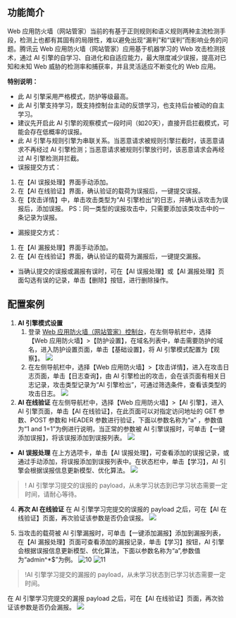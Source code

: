 ## 功能简介
Web 应用防火墙（网站管家）当前的有基于正则规则和语义规则两种主流检测手段，检测上也都有其固有的局限性，难以避免出现“漏判”和“误判”而影响业务的问题。腾讯云 Web 应用防火墙（网站管家）应用基于机器学习的 Web 攻击检测技术，通过 AI 引擎的自学习、自进化和自适应能力，最大限度减少误报，提高对已知和未知 Web 威胁的检测率和捕获率，并且灵活适应不断变化的 Web 应用。

**特别说明：**
- 此 AI 引擎采用严格模式，防护等级最高。
- 此 AI 引擎支持学习，既支持控制台主动的反馈学习，也支持后台被动的自主学习。
- 建议先开启此 AI 引擎的观察模式一段时间（如20天），直接开启拦截模式，可能会存在低概率的误报。
- 此 AI 引擎与规则引擎为串联关系。当恶意请求被规则引擎拦截时，该恶意请求不再经过 AI 引擎检测；当恶意请求被规则引擎放行时，该恶意请求会再经过 AI 引擎检测并拦截。
- 误报提交方式：
 1. 在【AI 误报处理】界面手动添加。
 2. 在【AI 在线验证】界面，确认验证的载荷为误报后，一键提交误报。
 3. 在【攻击详情】中，单击攻击类型为“AI 引擎检出”的日志，并确认该攻击为误报后，添加误报。
     PS：同一类型的误报攻击中，只需要添加该类攻击中的一条记录为误报。
- 漏报提交方式：
 1. 在【AI 漏报处理】界面手动添加。
 2. 在【AI 在线验证】界面，确认验证的载荷为漏报后，一键提交漏报。
- 当确认提交的误报或漏报有误时，可在【AI 误报处理】或【AI 漏报处理】页面勾选有误的记录，单击【删除】按钮，进行删除操作。
  
## 配置案例 
1. **AI 引擎模式设置**
	1. 登录 [Web 应用防火墙（网站管家）控制台](https://console.cloud.tencent.com/guanjia)，在左侧导航栏中，选择【Web 应用防火墙】>【防护设置】，在域名列表中，单击需要防护的域名，进入防护设置页面，单击【基础设置】，将 AI 引擎模式配置为【观察】。
 ![](https://main.qcloudimg.com/raw/1f57f95a92f9e866a4b41ddaccec732a.png)
	2. 在左侧导航栏中，选择【Web 应用防火墙】>【攻击详情】，进入在攻击日志页面，单击【日志查询】，由 AI 引擎检出的攻击，会在该页面有相关日志记录，攻击类型记录为“AI 引擎检出”，可通过筛选条件，查看该类型的攻击日志。
![](https://main.qcloudimg.com/raw/f11003d0292c7272ac683f199dbe140c.png)
2. **AI 在线验证**
在左侧导航栏中，选择【Web 应用防火墙】>【AI 引擎】，进入 AI 引擎页面，单击【AI 在线验证】，在此页面可以对指定访问地址的 GET 参数、POST 参数和 HEADER 参数进行验证，下面以参数名称为“a” ，参数值为“1 and 1=1”为例进行说明，当正常的参数被 AI 引擎误报时，可单击【一键添加误报】，将该误报添加到误报列表。
 ![](https://main.qcloudimg.com/raw/2c5d2fe0451898079010a49078f06347.png)
- **AI 误报处理**
在上方选项卡，单击【AI 误报处理】，可查看添加的误报记录，或通过手动添加，将误报添加到误报列表中。在状态栏中，单击【学习】，AI 引擎会根据误报信息更新模型、优化算法。
 ![](https://main.qcloudimg.com/raw/44ca6d1acb51981b374f6e26537135e0.png)

>! AI 引擎学习提交的误报的 payload，从未学习状态到已学习状态需要一定时间，请耐心等待。
 
4. **再次 AI 在线验证**
在 AI 引擎学习完提交的误报的 payload 之后，可在【AI 在线验证】页面，再次验证该参数是否仍会误报。
![](https://main.qcloudimg.com/raw/200f3cc062b569633433098181928a47.png)

5. 当攻击的载荷被 AI 引擎漏报时，可单击【一键添加漏报】添加到漏报列表，在【AI 漏报处理】页面可查看添加的漏报记录，单击【学习】按钮，AI 引擎会根据误报信息更新模型、优化算法，下面以参数名称为“a”,参数值为“admin^*$”为例。
 ![10](https://main.qcloudimg.com/raw/2c9a570ddda33026a7b12dc9dbf2fab3.png)
 ![11](https://main.qcloudimg.com/raw/e9ac63a26a03ef636afb171b2ea16231.png)
 
>!AI 引擎学习提交的漏报的 payload，从未学习状态到已学习状态需要一定时间。

在 AI 引擎学习完提交的漏报 payload 之后，可在【AI 在线验证】页面，再次验证该参数是否仍会漏报。
 ![](https://main.qcloudimg.com/raw/ab64d5da93e2301b4056769fd4b4a32e.png)


